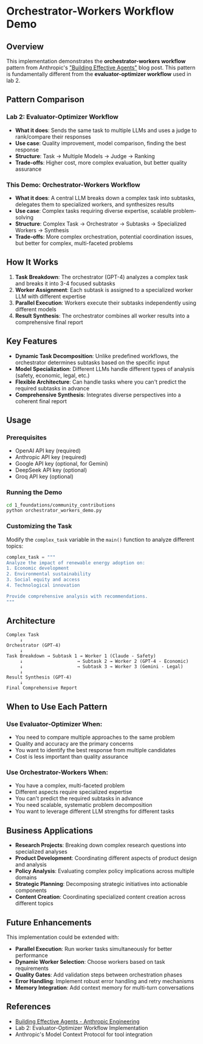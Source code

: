 # Orchestrator-Workers Workflow Demo

## Overview

This implementation demonstrates the **orchestrator-workers workflow** pattern from Anthropic's ["Building Effective Agents"](https://www.anthropic.com/engineering/building-effective-agents) blog post. This pattern is fundamentally different from the **evaluator-optimizer workflow** used in lab 2.

## Pattern Comparison

### Lab 2: Evaluator-Optimizer Workflow
- **What it does**: Sends the same task to multiple LLMs and uses a judge to rank/compare their responses
- **Use case**: Quality improvement, model comparison, finding the best response
- **Structure**: Task → Multiple Models → Judge → Ranking
- **Trade-offs**: Higher cost, more complex evaluation, but better quality assurance

### This Demo: Orchestrator-Workers Workflow
- **What it does**: A central LLM breaks down a complex task into subtasks, delegates them to specialized workers, and synthesizes results
- **Use case**: Complex tasks requiring diverse expertise, scalable problem-solving
- **Structure**: Complex Task → Orchestrator → Subtasks → Specialized Workers → Synthesis
- **Trade-offs**: More complex orchestration, potential coordination issues, but better for complex, multi-faceted problems

## How It Works

1. **Task Breakdown**: The orchestrator (GPT-4) analyzes a complex task and breaks it into 3-4 focused subtasks
2. **Worker Assignment**: Each subtask is assigned to a specialized worker LLM with different expertise
3. **Parallel Execution**: Workers execute their subtasks independently using different models
4. **Result Synthesis**: The orchestrator combines all worker results into a comprehensive final report

## Key Features

- **Dynamic Task Decomposition**: Unlike predefined workflows, the orchestrator determines subtasks based on the specific input
- **Model Specialization**: Different LLMs handle different types of analysis (safety, economic, legal, etc.)
- **Flexible Architecture**: Can handle tasks where you can't predict the required subtasks in advance
- **Comprehensive Synthesis**: Integrates diverse perspectives into a coherent final report

## Usage

### Prerequisites
- OpenAI API key (required)
- Anthropic API key (required)
- Google API key (optional, for Gemini)
- DeepSeek API key (optional)
- Groq API key (optional)

### Running the Demo

```bash
cd 1_foundations/community_contributions
python orchestrator_workers_demo.py
```

### Customizing the Task

Modify the `complex_task` variable in the `main()` function to analyze different topics:

```python
complex_task = """
Analyze the impact of renewable energy adoption on:
1. Economic development
2. Environmental sustainability  
3. Social equity and access
4. Technological innovation

Provide comprehensive analysis with recommendations.
"""
```

## Architecture

```
Complex Task
     ↓
Orchestrator (GPT-4)
     ↓
Task Breakdown → Subtask 1 → Worker 1 (Claude - Safety)
     ↓                    → Subtask 2 → Worker 2 (GPT-4 - Economic)  
     ↓                    → Subtask 3 → Worker 3 (Gemini - Legal)
     ↓
Result Synthesis (GPT-4)
     ↓
Final Comprehensive Report
```

## When to Use Each Pattern

### Use Evaluator-Optimizer When:
- You need to compare multiple approaches to the same problem
- Quality and accuracy are the primary concerns
- You want to identify the best response from multiple candidates
- Cost is less important than quality assurance

### Use Orchestrator-Workers When:
- You have a complex, multi-faceted problem
- Different aspects require specialized expertise
- You can't predict the required subtasks in advance
- You need scalable, systematic problem decomposition
- You want to leverage different LLM strengths for different tasks

## Business Applications

- **Research Projects**: Breaking down complex research questions into specialized analyses
- **Product Development**: Coordinating different aspects of product design and analysis
- **Policy Analysis**: Evaluating complex policy implications across multiple domains
- **Strategic Planning**: Decomposing strategic initiatives into actionable components
- **Content Creation**: Coordinating specialized content creation across different topics

## Future Enhancements

This implementation could be extended with:
- **Parallel Execution**: Run worker tasks simultaneously for better performance
- **Dynamic Worker Selection**: Choose workers based on task requirements
- **Quality Gates**: Add validation steps between orchestration phases
- **Error Handling**: Implement robust error handling and retry mechanisms
- **Memory Integration**: Add context memory for multi-turn conversations

## References

- [Building Effective Agents - Anthropic Engineering](https://www.anthropic.com/engineering/building-effective-agents)
- Lab 2: Evaluator-Optimizer Workflow Implementation
- Anthropic's Model Context Protocol for tool integration
